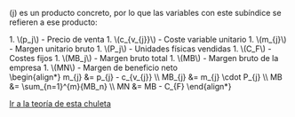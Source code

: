 \(j\) es un producto concreto, por lo que las variables con este subíndice se refieren a ese producto:

<div class="grid" markdown>
    <div markdown>
        1. \(p_j\) - Precio de venta
        1. \(c_{v_{j}}\) - Coste variable unitario
        1. \(m_{j}\) - Margen unitario bruto
        1. \(P_j\) - Unidades físicas vendidas
        1. \(C_F\) - Costes fijos
        1. \(MB_j\) - Margen bruto total
        1. \(MB\) - Margen bruto de la empresa
        1. \(MN\) - Margen de beneficio neto
    </div>
    <div markdown>
        \begin{align*}
        m_{j} &= p_{j} - c_{v_{j}} \\
        MB_{j} &= m_{j} \cdot P_{j} \\
        MB &= \sum_{n=1}^{m}{MB_n} \\
        MN &= MB - C_{F}
        \end{align*}
    </div>
</div>

[Ir a la teoría de esta chuleta](../tema_09.md#direct_costing)
